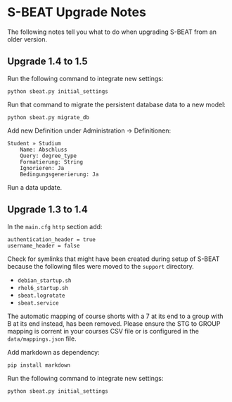 # S-BEAT Upgrade Notes

The following notes tell you what to do when upgrading S-BEAT from an older version.

## Upgrade 1.4 to 1.5

Run the following command to integrate new settings:

    python sbeat.py initial_settings
    
Run that command to migrate the persistent database data to a new model:

	python sbeat.py migrate_db
    

Add new Definition under Administration -> Definitionen:

    Student » Studium
        Name: Abschluss
        Query: degree_type
        Formatierung: String
        Ignorieren: Ja
        Bedingungsgenerierung: Ja

Run a data update.

## Upgrade 1.3 to 1.4

In the `main.cfg` `http` section add:

	authentication_header = true
    username_header = false

Check for symlinks that might have been created during setup of S-BEAT because the following files were moved to the `support` directory.
* `debian_startup.sh`
* `rhel6_startup.sh`
* `sbeat.logrotate`
* `sbeat.service`

The automatic mapping of course shorts with a 7 at its end to a group with B at its end instead, has been removed. Please ensure the STG to GROUP mapping is corrent in your courses CSV file or is configured in the `data/mappings.json` file.

Add markdown as dependency:

	pip install markdown
	
Run the following command to integrate new settings:

    python sbeat.py initial_settings


